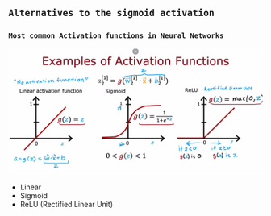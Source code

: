 ## `Alternatives to the sigmoid activation`

### `Most common Activation functions in Neural Networks`

![Alt text](<ref img/1.1.png>)

- Linear
- Sigmoid
- ReLU (Rectified Linear Unit)